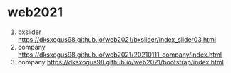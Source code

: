 # web2021
1. bxslider https://dksxogus98.github.io/web2021/bxslider/index_slider03.html
2.  company https://dksxogus98.github.io/web2021/20210111_company/index.html
2.  company https://dksxogus98.github.io/web2021/bootstrap/index.html
